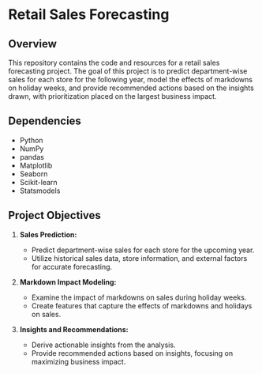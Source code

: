 # Retail Sales Forecasting

## Overview

This repository contains the code and resources for a retail sales forecasting project. 
The goal of this project is to predict department-wise sales for each store for the following year, model the effects of markdowns on holiday weeks, and provide recommended actions based on the insights drawn, with prioritization placed on the largest business impact.

## Dependencies

- Python
- NumPy
- pandas
- Matplotlib
- Seaborn
- Scikit-learn
- Statsmodels

## Project Objectives

1. **Sales Prediction:**
   - Predict department-wise sales for each store for the upcoming year.
   - Utilize historical sales data, store information, and external factors for accurate forecasting.

2. **Markdown Impact Modeling:**
   - Examine the impact of markdowns on sales during holiday weeks.
   - Create features that capture the effects of markdowns and holidays on sales.

3. **Insights and Recommendations:**
   - Derive actionable insights from the analysis.
   - Provide recommended actions based on insights, focusing on maximizing business impact.

